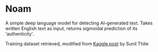 # Noam

A simple deep language model for detecting AI-generated text. Takes written English text as input, returns sigmoidal prediction of its 'authenticity'.

Training dataset retrieved, modified from [Kaggle post](https://www.kaggle.com/datasets/sunilthite/llm-detect-ai-generated-text-dataset) by Sunil Thite
